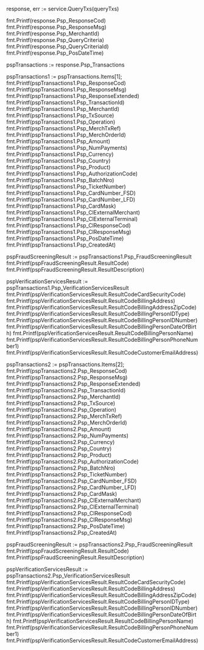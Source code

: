 response, err := service.QueryTxs(queryTxs)

fmt.Printf(response.Psp_ResponseCod)
fmt.Printf(response.Psp_ResponseMsg)
fmt.Printf(response.Psp_MerchantId)
fmt.Printf(response.Psp_QueryCriteria)
fmt.Printf(response.Psp_QueryCriteriaId)
fmt.Printf(response.Psp_PosDateTime)

pspTransactions := response.Psp_Transactions

pspTransactions1 := pspTransactions.Items[1];
fmt.Printf(pspTransactions1.Psp_ResponseCod)
fmt.Printf(pspTransactions1.Psp_ResponseMsg)
fmt.Printf(pspTransactions1.Psp_ResponseExtended)
fmt.Printf(pspTransactions1.Psp_TransactionId)
fmt.Printf(pspTransactions1.Psp_MerchantId)
fmt.Printf(pspTransactions1.Psp_TxSource)
fmt.Printf(pspTransactions1.Psp_Operation)
fmt.Printf(pspTransactions1.Psp_MerchTxRef)
fmt.Printf(pspTransactions1.Psp_MerchOrderId)
fmt.Printf(pspTransactions1.Psp_Amount)
fmt.Printf(pspTransactions1.Psp_NumPayments)
fmt.Printf(pspTransactions1.Psp_Currency)
fmt.Printf(pspTransactions1.Psp_Country)
fmt.Printf(pspTransactions1.Psp_Product)
fmt.Printf(pspTransactions1.Psp_AuthorizationCode)
fmt.Printf(pspTransactions1.Psp_BatchNro)
fmt.Printf(pspTransactions1.Psp_TicketNumber)
fmt.Printf(pspTransactions1.Psp_CardNumber_FSD)
fmt.Printf(pspTransactions1.Psp_CardNumber_LFD)
fmt.Printf(pspTransactions1.Psp_CardMask)
fmt.Printf(pspTransactions1.Psp_ClExternalMerchant)
fmt.Printf(pspTransactions1.Psp_ClExternalTerminal)
fmt.Printf(pspTransactions1.Psp_ClResponseCod)
fmt.Printf(pspTransactions1.Psp_ClResponseMsg)
fmt.Printf(pspTransactions1.Psp_PosDateTime)
fmt.Printf(pspTransactions1.Psp_CreatedAt)

pspFraudScreeningResult := pspTransactions1.Psp_FraudScreeningResult
fmt.Printf(pspFraudScreeningResult.ResultCode)
fmt.Printf(pspFraudScreeningResult.ResultDescription)

pspVerificationServicesResult := pspTransactions1.Psp_VerificationServicesResult
fmt.Printf(pspVerificationServicesResult.ResultCodeCardSecurityCode)
fmt.Printf(pspVerificationServicesResult.ResultCodeBillingAddress)
fmt.Printf(pspVerificationServicesResult.ResultCodeBillingAddressZipCode)
fmt.Printf(pspVerificationServicesResult.ResultCodeBillingPersonIDType)
fmt.Printf(pspVerificationServicesResult.ResultCodeBillingPersonIDNumber)
fmt.Printf(pspVerificationServicesResult.ResultCodeBillingPersonDateOfBirth)
fmt.Printf(pspVerificationServicesResult.ResultCodeBillingPersonName)
fmt.Printf(pspVerificationServicesResult.ResultCodeBillingPersonPhoneNumber1)
fmt.Printf(pspVerificationServicesResult.ResultCodeCustomerEmailAddress)

pspTransactions2 := pspTransactions.Items[2];
fmt.Printf(pspTransactions2.Psp_ResponseCod)
fmt.Printf(pspTransactions2.Psp_ResponseMsg)
fmt.Printf(pspTransactions2.Psp_ResponseExtended)
fmt.Printf(pspTransactions2.Psp_TransactionId)
fmt.Printf(pspTransactions2.Psp_MerchantId)
fmt.Printf(pspTransactions2.Psp_TxSource)
fmt.Printf(pspTransactions2.Psp_Operation)
fmt.Printf(pspTransactions2.Psp_MerchTxRef)
fmt.Printf(pspTransactions2.Psp_MerchOrderId)
fmt.Printf(pspTransactions2.Psp_Amount)
fmt.Printf(pspTransactions2.Psp_NumPayments)
fmt.Printf(pspTransactions2.Psp_Currency)
fmt.Printf(pspTransactions2.Psp_Country)
fmt.Printf(pspTransactions2.Psp_Product)
fmt.Printf(pspTransactions2.Psp_AuthorizationCode)
fmt.Printf(pspTransactions2.Psp_BatchNro)
fmt.Printf(pspTransactions2.Psp_TicketNumber)
fmt.Printf(pspTransactions2.Psp_CardNumber_FSD)
fmt.Printf(pspTransactions2.Psp_CardNumber_LFD)
fmt.Printf(pspTransactions2.Psp_CardMask)
fmt.Printf(pspTransactions2.Psp_ClExternalMerchant)
fmt.Printf(pspTransactions2.Psp_ClExternalTerminal)
fmt.Printf(pspTransactions2.Psp_ClResponseCod)
fmt.Printf(pspTransactions2.Psp_ClResponseMsg)
fmt.Printf(pspTransactions2.Psp_PosDateTime)
fmt.Printf(pspTransactions2.Psp_CreatedAt)

pspFraudScreeningResult := pspTransactions2.Psp_FraudScreeningResult
fmt.Printf(pspFraudScreeningResult.ResultCode)
fmt.Printf(pspFraudScreeningResult.ResultDescription)

pspVerificationServicesResult := pspTransactions2.Psp_VerificationServicesResult
fmt.Printf(pspVerificationServicesResult.ResultCodeCardSecurityCode)
fmt.Printf(pspVerificationServicesResult.ResultCodeBillingAddress)
fmt.Printf(pspVerificationServicesResult.ResultCodeBillingAddressZipCode)
fmt.Printf(pspVerificationServicesResult.ResultCodeBillingPersonIDType)
fmt.Printf(pspVerificationServicesResult.ResultCodeBillingPersonIDNumber)
fmt.Printf(pspVerificationServicesResult.ResultCodeBillingPersonDateOfBirth)
fmt.Printf(pspVerificationServicesResult.ResultCodeBillingPersonName)
fmt.Printf(pspVerificationServicesResult.ResultCodeBillingPersonPhoneNumber1)
fmt.Printf(pspVerificationServicesResult.ResultCodeCustomerEmailAddress)

